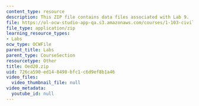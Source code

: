 ```yaml
---
content_type: resource
description: This ZIP file contains data files associated with Lab 9.
file: https://ol-ocw-studio-app-qa.s3.amazonaws.com/courses/1-103-civil-engineering-materials-laboratory-spring-2004/726ca590ed148498bfc1c6d9ef8b1a46_Oed20.zip
file_type: application/zip
learning_resource_types:
- Labs
ocw_type: OCWFile
parent_title: Labs
parent_type: CourseSection
resourcetype: Other
title: Oed20.zip
uid: 726ca590-ed14-8498-bfc1-c6d9ef8b1a46
video_files:
  video_thumbnail_file: null
video_metadata:
  youtube_id: null
---
```

